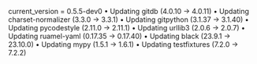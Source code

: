 current_version = 0.5.5-dev0
  • Updating gitdb (4.0.10 -> 4.0.11)
  • Updating charset-normalizer (3.3.0 -> 3.3.1)
  • Updating gitpython (3.1.37 -> 3.1.40)
  • Updating pycodestyle (2.11.0 -> 2.11.1)
  • Updating urllib3 (2.0.6 -> 2.0.7)
  • Updating ruamel-yaml (0.17.35 -> 0.17.40)
  • Updating black (23.9.1 -> 23.10.0)
  • Updating mypy (1.5.1 -> 1.6.1)
  • Updating testfixtures (7.2.0 -> 7.2.2)
